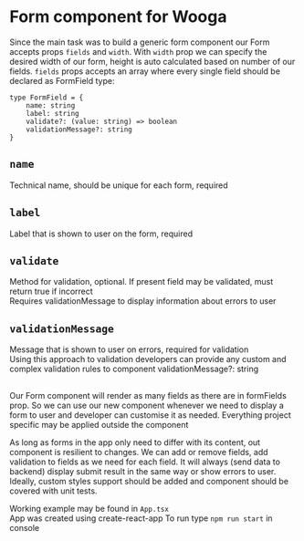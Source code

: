 # Form component for Wooga 

Since the main task was to build a generic form component our Form accepts props `fields` and `width`.
With `width` prop we can specify the desired width of our form, height is auto calculated based on number of our fields.
`fields` props accepts an array where every single field should be declared as FormField type:

    type FormField = {
        name: string
        label: string
        validate?: (value: string) => boolean
        validationMessage?: string
    }

## `name`
Technical name, should be unique for each form, required  

## `label`
Label that is shown to user on the form, required

## `validate`
Method for validation, optional. If present field may be validated, must return true if incorrect  
Requires validationMessage to display information about errors to user

## `validationMessage`
Message that is shown to user on errors, required for validation  
Using this approach to validation developers can provide any custom and complex validation rules to component
validationMessage?: string

##

Our Form component will render as many fields as there are in formFields prop. So we can use
our new component whenever we need to display a form to user and developer can customise it as needed.
Everything project specific may be applied outside the component

As long as forms in the app only need to differ with its content, out component is resilient to changes.
We can add or remove fields, add validation to fields as we need for each field. It will always
(send data to backend) display submit result in the same way or show errors to user.  
Ideally, custom styles support should be added and component should be covered with unit tests.  

Working example may be found in `App.tsx`  
App was created using create-react-app
To run type `npm run start` in console
